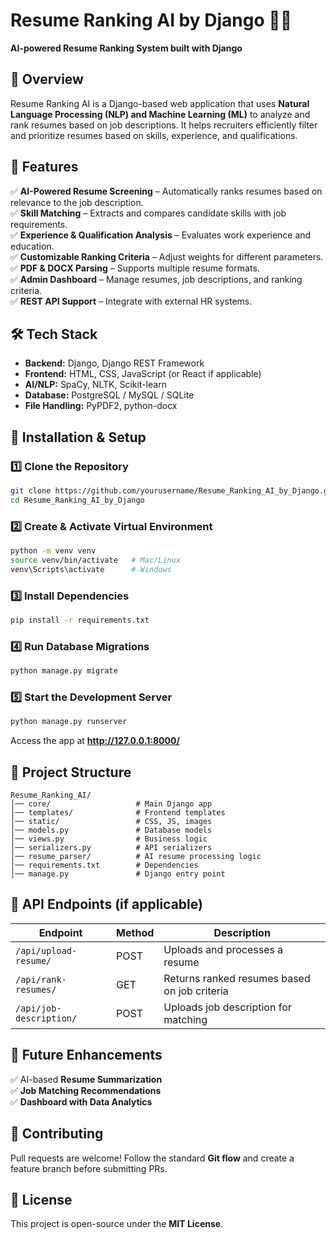 

# **Resume Ranking AI by Django** 🎯📄  

**AI-powered Resume Ranking System built with Django**  

## **📌 Overview**  
Resume Ranking AI is a Django-based web application that uses **Natural Language Processing (NLP) and Machine Learning (ML)** to analyze and rank resumes based on job descriptions. It helps recruiters efficiently filter and prioritize resumes based on skills, experience, and qualifications.  

## **🚀 Features**  
✅ **AI-Powered Resume Screening** – Automatically ranks resumes based on relevance to the job description.  
✅ **Skill Matching** – Extracts and compares candidate skills with job requirements.  
✅ **Experience & Qualification Analysis** – Evaluates work experience and education.  
✅ **Customizable Ranking Criteria** – Adjust weights for different parameters.  
✅ **PDF & DOCX Parsing** – Supports multiple resume formats.  
✅ **Admin Dashboard** – Manage resumes, job descriptions, and ranking criteria.  
✅ **REST API Support** – Integrate with external HR systems.  

## **🛠️ Tech Stack**  
- **Backend:** Django, Django REST Framework  
- **Frontend:** HTML, CSS, JavaScript (or React if applicable)  
- **AI/NLP:** SpaCy, NLTK, Scikit-learn  
- **Database:** PostgreSQL / MySQL / SQLite  
- **File Handling:** PyPDF2, python-docx  

## **🔧 Installation & Setup**  
### **1️⃣ Clone the Repository**  
```bash
git clone https://github.com/yourusername/Resume_Ranking_AI_by_Django.git
cd Resume_Ranking_AI_by_Django
```
### **2️⃣ Create & Activate Virtual Environment**  
```bash
python -m venv venv
source venv/bin/activate   # Mac/Linux
venv\Scripts\activate      # Windows
```
### **3️⃣ Install Dependencies**  
```bash
pip install -r requirements.txt
```
### **4️⃣ Run Database Migrations**  
```bash
python manage.py migrate
```
### **5️⃣ Start the Development Server**  
```bash
python manage.py runserver
```
Access the app at **http://127.0.0.1:8000/**  

## **📂 Project Structure**  
```
Resume_Ranking_AI/
│── core/                   # Main Django app
│── templates/              # Frontend templates
│── static/                 # CSS, JS, images
│── models.py               # Database models
│── views.py                # Business logic
│── serializers.py          # API serializers
│── resume_parser/          # AI resume processing logic
│── requirements.txt        # Dependencies
│── manage.py               # Django entry point
```

## **📜 API Endpoints** (if applicable)  
| Endpoint | Method | Description |
|----------|--------|-------------|
| `/api/upload-resume/` | POST | Uploads and processes a resume |
| `/api/rank-resumes/` | GET | Returns ranked resumes based on job criteria |
| `/api/job-description/` | POST | Uploads job description for matching |

## **📌 Future Enhancements**  
✅ AI-based **Resume Summarization**  
✅ **Job Matching Recommendations**  
✅ **Dashboard with Data Analytics**  

## **🤝 Contributing**  
Pull requests are welcome! Follow the standard **Git flow** and create a feature branch before submitting PRs.  

## **📜 License**  
This project is open-source under the **MIT License**.  

